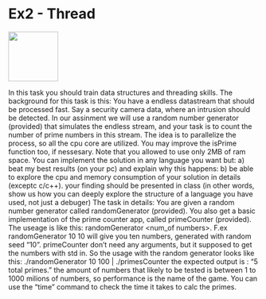 # Ex2 - Thread

<img src="https://github.com/BarGoldman/find-breakdown-EX9/assets/93201414/72a4c4b9-fb7c-48d7-9e0e-dbc3dd94da14.png" width="100" height="100" />

In this task you should train data structures and threading skills.
The background for this task is this:
You have a endless datastream that should be processed fast. Say a security camera data, where an
intrusion should be detected.
In our assinment we will use a random number generator (provided) that simulates the endless stream,
and your task is to count the number of prime numbers in this stream.
The idea is to parallelize the process, so all the cpu core are utilized.
You may improve the isPrime function too, if nessesary.
Note that you allowed to use only 2MB of ram space.
You can implement the solution in any language you want but:
a) beat my best results (on your pc) and explain why this happens:
b) be able to explore the cpu and memory consumption of your solution in details (exceptc c/c++).
your finding should be presented in class (in other words, show us how you can deeply explore the
structure of a language you have used, not just a debuger)
The task in details:
You are given a random number generator called randomGenerator (provided).
You also get a basic implementation of the prime counter app, called primeCounter (provided).
The useage is like this:
randomGenerator <seed> <num_of numbers>.
F.ex randomGenerator 10 10 will give you ten numbers, generated with random seed “10”.
primeCounter don’t need any arguments, but it supposed to get the numbers with std in.
So the usage with the random generator looks like this:
./randomGenerator 10 100 | ./primesCounter
the expected output is : “5 total primes.”
the amount of numbers that likely to be tested is between 1 to 1000 milions of numbers,
so performance is the name of the game.
You can use the “time” command to check the time it takes to calc the primes.
